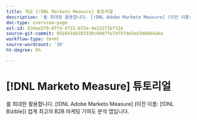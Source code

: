 ```yaml
---
title: 개요 [!DNL Marketo Measure] 튜토리얼
description: '를 최대한 활용합니다. [!DNL Adobe Marketo Measure] (이전 이름: [!DNL Bizible]) 업계 최고의 B2B 마케팅 기여도 분석 앱입니다.'
doc-type: overview-page
exl-id: 83dae370-8ffd-4715-b72e-4e232f1bf31d
source-git-commit: 05b943db383330c6007fe74f5fde3ed3484b4a8a
workflow-type: tm+mt
source-wordcount: '36'
ht-degree: 0%

---
```


# [!DNL Marketo Measure] 튜토리얼

를 최대한 활용합니다. [!DNL Adobe Marketo Measure] (이전 이름: [!DNL Bizible]) 업계 최고의 B2B 마케팅 기여도 분석 앱입니다.

<div id="recs-overview-body-1"></div>
<div id="recs-overview-body-2"></div>
<div id="recs-overview-body-3"></div>
<div id="recs-overview-body-4"></div>
<div id="recs-overview-body-5"></div>
<div id="recs-overview-body-6"></div>